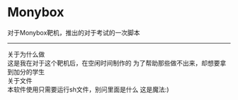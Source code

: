 # Monybox
对于Monybox靶机，推出的对于考试的一次脚本
<hr>
关于为什么做<br>
这是我在对于这个靶机后，在空闲时间制作的
为了帮助那些做不出来，却想要拿到加分的学生<br>
关于文件<br>
本软件使用只需要运行sh文件，别问里面是什么
这是魔法:)
